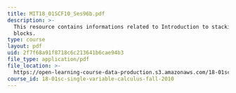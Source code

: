 ```yaml
---
title: MIT18_01SCF10_Ses96b.pdf
description: >-
  This resource contains informations related to Introduction to stacking
  blocks.
type: course
layout: pdf
uid: 2f7f68a91f8718c6c213641b6cae94b3
file_type: application/pdf
file_location: >-
  https://open-learning-course-data-production.s3.amazonaws.com/18-01sc-single-variable-calculus-fall-2010/2f7f68a91f8718c6c213641b6cae94b3_MIT18_01SCF10_Ses96b.pdf
course_id: 18-01sc-single-variable-calculus-fall-2010
---
```

